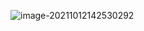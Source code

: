 ![image-20211012142530292](C:\Users\18352\AppData\Roaming\Typora\typora-user-images\image-20211012142530292.png)

